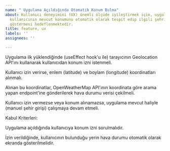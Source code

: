 ```yaml
---
name: " Uygulama Açıldığında Otomatik Konum Bulma"
about: Kullanıcı deneyimini (UX) önemli ölçüde iyileştirmek için, uygulama ilk açıldığında
  kullanıcının mevcut konumunu otomatik olarak tespit edip ilgili şehrin hava durumunu
  göstermesi hedeflenmektedir.
title: feature, ux
labels: ''
assignees: ''

---
```


Uygulama ilk yüklendiğinde (useEffect hook'u ile) tarayıcının Geolocation API'ını kullanarak kullanıcıdan konum izni istenmeli.

Kullanıcı izin verirse, enlem (latitude) ve boylam (longitude) koordinatları alınmalı.

Alınan bu koordinatlar, OpenWeatherMap API'ının koordinata göre arama yapan endpoint'ine gönderilerek hava durumu verisi çekilmeli.

Kullanıcı izin vermezse veya konum alınamazsa, uygulama mevcut haliyle (manuel şehir girişi) çalışmaya devam etmeli.

Kabul Kriterleri:

Uygulama açıldığında kullanıcıya konum izni sorulmalıdır.

İzin verildiğinde, kullanıcının bulunduğu yerin hava durumu otomatik olarak ekranda gösterilmelidir.
